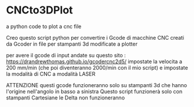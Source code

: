 # CNCto3DPlot
a python code to plot a cnc file

Creo questo script python per convertire i Gcode di macchine CNC creati da Gcoder in file per stampanti 3d modificate a plotter

per avere il gcode di input andate su questo sito : https://drandrewthomas.github.io/gcodercnc2d5/
impostate la velocita a 200 mm/min (che poi diventeranno 2000/min con il mio script)
e impostate la modalità di CNC a modalità LASER

ATTENZIONE questi gcode funzioneranno solo su stampanti 3d che hanno l'origine nell'angolo in basso a sinistra
Questo script funzionerà solo con stampanti Cartesiane le Delta non funzioneranno
